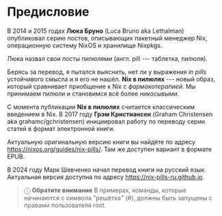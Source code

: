 # Предисловие

В 2014 и 2015 годах **Люка Бруно** (Luca Bruno aka Lethalman) опубликовал серию постов, описывающих пакетный менеджер Nix, операционную систему NixOS и хранилище Nixpkgs.

Люка назвал свои посты *пилюлями* (англ. pill --- таблетка, пилюля).

Берясь за перевод, я пытался выяснить, нет ли у выражения *in pills* устойчивого смысла и я его не нашёл.
**Nix в пилюлях** --- новый образ, который сравнивает приобщение к Nix с *фармакотерапией*.
Мы принимаем пилюли и становимся всё более *никосывыми*.

С момента публикации **Nix в пилюлях** считается классическим введением в Nix. В 2017 году **Грэм Кристиансен** (Graham Christensen aka grahamc/gchristensen) инициировал работу по переводу серии статей в формат электронной книги.

Актуальную оригинальную версию книги вы найдёте по адресу https://nixos.org/guides/nix-pills/.
Там же доступен вариант в формате EPUB.

В 2024 году Марк Шевченко начал перевод книги на русский язык.
Актуальная версия доступна по адресу https://nix-pills-ru.github.io.

> ⓘ **Обратите внимание**
> В примерах, команды, которые начинаются с символа "решётка" (#), должны быть запущены с правами пользователя root.